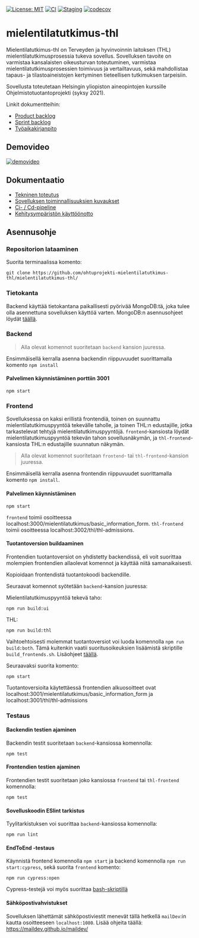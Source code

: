 [![License: MIT](https://img.shields.io/badge/License-MIT-yellow.svg)](https://opensource.org/licenses/MIT)
[![CI](https://github.com/ohtuprojekti-mielentilatutkimus-thl/mielentilatutkimus-thl/actions/workflows/cd.yml/badge.svg)](https://github.com/ohtuprojekti-mielentilatutkimus-thl/mielentilatutkimus-thl/actions/workflows/cd.yml)
[![Staging](https://github.com/ohtuprojekti-mielentilatutkimus-thl/mielentilatutkimus-thl/actions/workflows/staging.yml/badge.svg)](https://github.com/ohtuprojekti-mielentilatutkimus-thl/mielentilatutkimus-thl/actions/workflows/staging.yml)
[![codecov](https://codecov.io/gh/ohtuprojekti-mielentilatutkimus-thl/mielentilatutkimus-thl/branch/codecov/graph/badge.svg?token=rx0tIT6gVh)](https://codecov.io/gh/ohtuprojekti-mielentilatutkimus-thl/mielentilatutkimus-thl)

# mielentilatutkimus-thl

Mielentilatutkimus-thl on Terveyden ja hyvinvoinnin laitoksen (THL) mielentilatutkimusprosessia tukeva sovellus. Sovelluksen tavoite on varmistaa kansalaisten oikeusturvan toteutuminen, varmistaa mielentilatutkimusprosessien toimivuus ja vertailtavuus, sekä mahdollistaa tapaus- ja tilastoaineistojen kertyminen tieteellisen tutkimuksen tarpeisiin. 

Sovellusta toteutetaan Helsingin yliopiston aineopintojen kurssille Ohjelmistotuotantoprojekti (syksy 2021).

Linkit dokumentteihin:

* [Product backlog](https://docs.google.com/spreadsheets/d/1g_P3_va9YlYGpdnrq8FU41d5oZMHb35h9sNbHyAd-OI/edit#gid=512054485)
* [Sprint backlog](https://docs.google.com/spreadsheets/d/1kkBy4tXDKeBQ4vNx6RjYenB6CSsVMmcFq5vtddrigGc/edit#gid=2080422479)
* [Työaikakirjanpito](https://docs.google.com/spreadsheets/d/1p0x6vLt4iKnx1ox4t_BIjJfagC9palWiz4syX8-ceUE/edit#gid=0)

## Demovideo
[![demovideo](https://img.youtube.com/vi/GNzB9eid5cI/0.jpg)](https://www.youtube.com/watch?v=GNzB9eid5cI)

## Dokumentaatio


* [Tekninen toteutus](https://github.com/ohtuprojekti-mielentilatutkimus-thl/mielentilatutkimus-thl/tree/main/dokumentaatio/toteutus.md)
* [Sovelluksen toiminnallisuuksien kuvaukset](https://docs.google.com/document/d/1eri57ZCDeMbGBXXQlGoBN3HUaykOZMgz1Ea3049YLCo/edit?usp=sharing)
* [Ci- / Cd-pipeline](https://github.com/ohtuprojekti-mielentilatutkimus-thl/mielentilatutkimus-thl/blob/main/dokumentaatio/cicd.md)
* [Kehitysympäristön käyttöönotto](https://github.com/ohtuprojekti-mielentilatutkimus-thl/mielentilatutkimus-thl/blob/main/dokumentaatio/kayttoonotto.md)

## Asennusohje

### Repositorion lataaminen

Suorita terminaalissa komento:
```
git clone https://github.com/ohtuprojekti-mielentilatutkimus-thl/mielentilatutkimus-thl/
```

### Tietokanta

Backend käyttää tietokantana paikallisesti pyörivää MongoDB:tä, joka tulee olla asennettuna sovelluksen käyttöä varten. MongoDB:n asennusohjeet löydät [täällä](https://docs.mongodb.com/manual/administration/install-community/).

### Backend

> Alla olevat komennot suoritetaan `backend` kansion juuressa.

Ensimmäisellä kerralla asenna backendin riippuvuudet suorittamalla komento `npm install`

#### Palvelimen käynnistäminen porttiin 3001
```
npm start
```


### Frontend

Sovelluksessa on kaksi erillistä frontendiä, toinen on suunnattu mielentilatutkimuspyyntöä tekevälle taholle, ja toinen THL:n edustajille, jotka tarkastelevat tehtyjä mielentilatutkimuspyyntöjä. `frontend`-kansiosta löydät mielentilatutkimuspyyntöä tekevän tahon sovellusnäkymän, ja `thl-frontend`-kansiosta THL:n edustajille suunnatun näkymän.

> Alla olevat komennot suoritetaan `frontend`- tai `thl-frontend`-kansion juuressa.

Ensimmäisellä kerralla asenna frontendin riippuvuudet suorittamalla komento `npm install`. 

#### Palvelimen käynnistäminen
```
npm start
```

`frontend` toimii osoitteessa localhost:3000/mielentilatutkimus/basic_information_form.
`thl-frontend` toimii osoitteessa localhost:3002/thl/thl-admissions.

#### Tuotantoversion buildaaminen

Frontendien tuotantoversiot on yhdistetty backendissä, eli voit suorittaa molempien frontendien allaolevat komennot ja käyttää niitä samanaikaisesti.

Kopioidaan frontendistä tuotantokoodi backendille.

Seuraavat komennot syötetään `backend`-kansion juuressa:

Mielentilatutkimuspyyntöä tekevä taho:
```
npm run build:ui
```

THL:
```
npm run build:thl
```

Vaihtoehtoisesti molemmat tuotantoversiot voi luoda komennolla `npm run build:both`. Tämä kuitenkin vaatii suoritusoikeuksien lisäämistä skriptille `build_frontends.sh`. Lisäohjeet [täällä](https://github.com/ohtuprojekti-mielentilatutkimus-thl/mielentilatutkimus-thl/tree/main/scripts).

Seuraavaksi suorita komento:

```
npm start
```
Tuotantoversioita käytettäessä frontendien alkuosoitteet ovat localhost:3001/mielentilatutkimus/basic_information_form ja localhost:3001/thl/thl-admissions

### Testaus

#### Backendin testien ajaminen

Backendin testit suoritetaan `backend`-kansiossa komennolla:

```
npm test
```

#### Frontendien testien ajaminen

Frontendien testit suoritetaan joko kansiossa `frontend` tai `thl-frontend` komennolla:

```
npm test
```

#### Sovelluskoodin ESlint tarkistus

Tyylitarkistuksen voi suorittaa `backend`-kansiossa komennolla:

```
npm run lint
```

#### EndToEnd -testaus  
Käynnistä frontend komennolla `npm start` ja backend komennolla `npm run start:cypress`, sekä suorita `frontend` komento:  
```
npm run cypress:open
```
Cypress-testejä voi myös suorittaa [bash-skriptillä](https://github.com/ohtuprojekti-mielentilatutkimus-thl/mielentilatutkimus-thl/tree/main/scripts)

#### Sähköpostivahvistukset  
Sovelluksen lähettämät sähköpostiviestit menevät tällä hetkellä `mailDev`:in kautta osoitteeseen `localhost:1080`.
Lisää ohjeita täällä: https://maildev.github.io/maildev/
